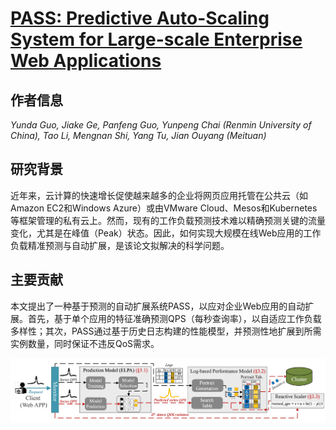 # [PASS: Predictive Auto-Scaling System for Large-scale Enterprise Web Applications](https://doi.org/10.1145/3589334.3645330)

## 作者信息
*Yunda Guo, Jiake Ge, Panfeng Guo, Yunpeng Chai (Renmin University of China), Tao Li, Mengnan Shi, Yang Tu, Jian Ouyang (Meituan)*

## 研究背景
近年来，云计算的快速增长促使越来越多的企业将网页应用托管在公共云（如Amazon EC2和Windows Azure）或由VMware Cloud、Mesos和Kubernetes等框架管理的私有云上。然而，现有的工作负载预测技术难以精确预测关键的流量变化，尤其是在峰值（Peak）状态。因此，如何实现大规模在线Web应用的工作负载精准预测与自动扩展，是该论文拟解决的科学问题。

## 主要贡献
本文提出了一种基于预测的自动扩展系统PASS，以应对企业Web应用的自动扩展。首先，基于单个应用的特征准确预测QPS（每秒查询率），以自适应工作负载多样性；其次，PASS通过基于历史日志构建的性能模型，并预测性地扩展到所需实例数量，同时保证不违反QoS需求。

![](../../figs/www24-pass.png)